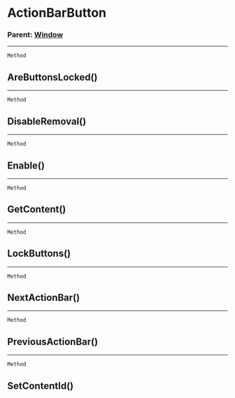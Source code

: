 ActionBarButton
===============

### Parent: [Window](../WindowControls/Window.md)

------------------------------------------------------------------------

`Method`

AreButtonsLocked()
------------------

------------------------------------------------------------------------

`Method`

DisableRemoval()
----------------

------------------------------------------------------------------------

`Method`

Enable()
--------

------------------------------------------------------------------------

`Method`

GetContent()
------------

------------------------------------------------------------------------

`Method`

LockButtons()
-------------

------------------------------------------------------------------------

`Method`

NextActionBar()
---------------

------------------------------------------------------------------------

`Method`

PreviousActionBar()
-------------------

------------------------------------------------------------------------

`Method`

SetContentId()
--------------
